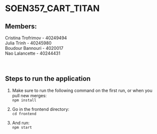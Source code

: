 # SOEN357_CART_TITAN

## Members:
Cristina Trofrimov - 40249494 </br>
Julia Trinh - 40245980 </br>
Boudour Bannouri - 4020017 </br>
Nao Lalancette - 40244431 </br> </br> </br>

## Steps to run the application
1. Make sure to run the following command on the first run, or when you pull new merges:</br>
`npm install`

2. Go in the frontend directory:</br>
`cd frontend`

3. And run:</br>
`npm start`
